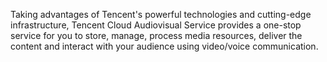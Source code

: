 Taking advantages of Tencent's powerful technologies and cutting-edge infrastructure, Tencent Cloud Audiovisual Service provides a one-stop service for you to store, manage, process media resources, deliver the content and interact with your audience using video/voice communication.
